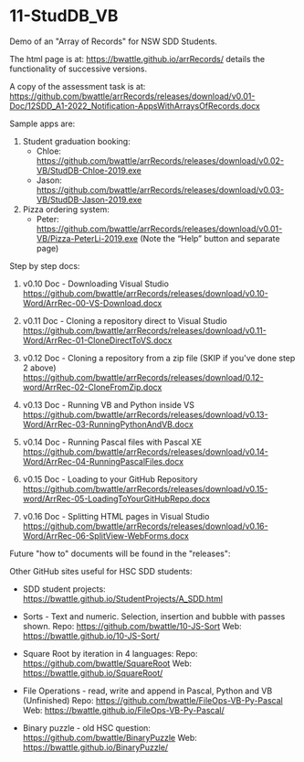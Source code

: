# 11-StudDB_VB
Demo of an "Array of Records" for NSW SDD Students.

The html page is at: https://bwattle.github.io/arrRecords/ details the functionality of successive versions.

A copy of the assessment task is at: https://github.com/bwattle/arrRecords/releases/download/v0.01-Doc/12SDD_A1-2022_Notification-AppsWithArraysOfRecords.docx


Sample apps are:
1. Student graduation booking:
	* Chloe: https://github.com/bwattle/arrRecords/releases/download/v0.02-VB/StudDB-Chloe-2019.exe
	* Jason: https://github.com/bwattle/arrRecords/releases/download/v0.03-VB/StudDB-Jason-2019.exe
2. Pizza ordering system:
	* Peter: https://github.com/bwattle/arrRecords/releases/download/v0.01-VB/Pizza-PeterLi-2019.exe (Note the “Help” button and separate page)



Step by step docs:
1. v0.10 Doc - Downloading Visual Studio
https://github.com/bwattle/arrRecords/releases/download/v0.10-Word/ArrRec-00-VS-Download.docx

2. v0.11 Doc - Cloning a repository direct to Visual Studio
https://github.com/bwattle/arrRecords/releases/download/v0.11-Word/ArrRec-01-CloneDirectToVS.docx
  
3. v0.12 Doc - Cloning a repository from a zip file (SKIP if you've done step 2 above)
https://github.com/bwattle/arrRecords/releases/download/0.12-word/ArrRec-02-CloneFromZip.docx
 
4.  v0.13 Doc - Running VB and Python inside VS
https://github.com/bwattle/arrRecords/releases/download/v0.13-Word/ArrRec-03-RunningPythonAndVB.docx

5.  v0.14 Doc - Running Pascal files with Pascal XE
https://github.com/bwattle/arrRecords/releases/download/v0.14-Word/ArrRec-04-RunningPascalFiles.docx

6.  v0.15 Doc - Loading to your GitHub Repository
https://github.com/bwattle/arrRecords/releases/download/v0.15-word/ArrRec-05-LoadingToYourGitHubRepo.docx

7.  v0.16 Doc - Splitting HTML pages in Visual Studio
https://github.com/bwattle/arrRecords/releases/download/v0.16-Word/ArrRec-06-SplitView-WebForms.docx

Future "how to" documents will be found in the "releases":

 

Other GitHub sites useful for HSC SDD students:

* SDD student projects: https://bwattle.github.io/StudentProjects/A_SDD.html
	
* Sorts - Text and numeric. Selection, insertion and bubble with passes shown. Repo: https://github.com/bwattle/10-JS-Sort Web: https://bwattle.github.io/10-JS-Sort/

* Square Root by iteration in 4 languages: Repo: https://github.com/bwattle/SquareRoot Web: https://bwattle.github.io/SquareRoot/

* File Operations - read, write and append in Pascal, Python and VB (Unfinished) Repo: https://github.com/bwattle/FileOps-VB-Py-Pascal Web: https://bwattle.github.io/FileOps-VB-Py-Pascal/

* Binary puzzle - old HSC question: https://github.com/bwattle/BinaryPuzzle Web: https://bwattle.github.io/BinaryPuzzle/

